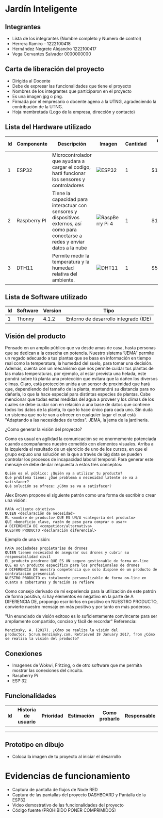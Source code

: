 # Jardín Inteligente

## Integrantes
- Lista de los integrantes (Nombre completo y Numero de control)
- Herrera Ramiro - 1222100418
- Hernández Negrete Alejandro 1222100417
- Vega Cervantes Salvador 0000000000

## Carta de liberación del proyecto
- Dirigida al Docente
- Debe de expresar las funcionalidades que tiene el proyecto
- Nombres de los integrantes que participaron en el proyecto
- Es una imagen jpg o png.
- Firmada por el empresario o docente ageno a la UTNG, agradeciendo la contribución de la UTNG.
- Hoja membretada (Logo de la empresa, dirección y contacto)

## Lista del Hardware utilizado
| Id | Componente | Descripción | Imagen | Cantidad | Costo total |
|----|------------|-------------|--------|----------|-------------|
| 1  | ESP32      | Microcontrolador que ayudara a cargar el codigo, hará funcionar los sensores y controladores | ![ESP32](https://cdn-reichelt.de/bilder/web/xxl_ws/A300/SBC-NODEMCU-ESP32-01.png) | 1 | $140.00 |
| 2  | Raspberry PI | Tiene la capacidad para interactuar con sensores y dispositivos externos, así como para conectarse a redes y enviar datos a la nube | ![RaspBerry Pi 4](https://agelectro904833371.files.wordpress.com/2019/10/board_02.png?w=1024) | 1 | $1,891.00 |
| 3  | DTH11      | Permite medir la temperatura y la humedad relativa del ambiente. | ![DHT11](https://www.mysensors.org/uploads/57c3ec0c4d04abe84cd93e0f/image/dht11.png) | 1 | $52.00 |


## Lista de Software utilizado
| Id | Software | Version | Tipo |
|----|----------|---------|------|
| 1  | Thonny   | 4.1.2   | Entorno de desarrollo integrado (IDE) |

## Visión del producto
Pensado en un amplio público que va desde amas de casa, hasta personas que se dedican a la cosecha en potencia.
Nuestro sistema “JEMA” permite un regado adecuado a tus plantas que se basa en información en tiempo real como la 
temperatura, la humedad del suelo, para tomar una decisión. Además, cuenta con un mecanismo que nos permite cuidar 
tus plantas de las malas temperaturas, por ejemplo, al estar prevista una helada, este pondrá sobre tú planta 
una protección que evitara que la dañen los diversos climas. Claro, está protección unida 
a un sensor de proximidad que hará que, dependiendo del tamaño de la planta, mantendrá su distancia para no dañarla, lo que
la hace especial para distintas especies de plantas.
Cabe mencionar que todas estas medidas del agua a proveer y los climas de los
cuales se debe cuidar son en relación a una base de datos que contiene todos 
los datos de la planta, lo que lo hace único para cada uno. Sin duda un sistema que 
no te van a ofrecer en cualquier lugar el cual está "Adaptando a las necesidades de todos".
JEMA, la jema de la jardinería.

¿Como generar la visión del proyecto?

Como es usual en agilidad la comunicación se ve enormemente potenciada cuando acompañamos nuestro cometido con elementos visuales. Arriba a la izquierda el resultado de un ejercicio de uno de los cursos, en que el grupo expuso una solución en la que a través de big data se pueden controlar los procesos de incapacidad laboral temporal.
Para generar este mensaje se debe de dar respuesta a estos tres conceptos:

    Quién es el público: ¿Quién va a utilizar tu producto?
    Qué problema tiene: ¿Qué problema o necesidad latente se va a satisfacer?
    Qué solución se ofrece: ¿Cómo se va a satisfacer?

Alex Brown propone el siguiente patrón como una forma de escribir o crear una visión: 

    PARA <cliente objetivo>
    QUIEN <declaración de necesidad>
    EL <nombre de producto> QUE ES UN/A <categoría del producto>
    QUE <beneficio clave, razón de peso para comprar o usar>
    A DIFERENCIA DE <competidor/alternativa>
    NUESTRO PRODUCTO <declaración diferencial>

Ejemplo de una visión:

    PARA sociedades propietarias de drones
    QUIEN tienen necesidad de asegurar sus drones y cubrir su responsabilidad civil
    EL producto prodrone QUE ES UN seguro gestionable de forma on-line
    QUE es un producto específico para los profesionales de drones
    A DIFERENCIA DE nuestra competencia que solo dispone de un producto de contratación presencial
    NUESTRO PRODUCTO es totalmente personalizable de forma on-line en cuanto a coberturas y duración se refiere

Como consejo derivado de mi experiencia para la utilización de este patrón de forma positiva, si hay elementos en negativo en la parte de A DIFERENCIA DE, propongo escribirlos en positivo en NUESTRO PRODUCTO, convierte nuestro mensaje en más positivo y por tanto en más poderoso.

"Un enunciado de visión exitoso
es lo suficientemente convincente
para ser ampliamente compartido,
conciso y fácil de recordar"
Referencia:

    Menzinsky, A. (2017). ¿Cómo se realiza la visión del producto?. Scrum.menzinsky.com. Retrieved 19 January 2017, from ¿Cómo se realiza la visión del producto?


## Conexiones
- Imagenes de Wokwi, Fritzing, o de otro software que me permita mostrar las conexiones del circuito.
- Raspberry Pi
- ESP 32

## Funcionalidades

| Id | Historia de usuario | Prioridad | Estimación | Como probarlo | Responsable |
|----|---------------------|-----------|------------|---------------|-------------|
|    |                     |           |            |               |             |
|    |                     |           |            |               |             |
|    |                     |           |            |               |             |

## Prototipo en dibujo
- Coloca la imagen de tu proyecto al iniciar el desarrollo

# Evidencias de funcionamiento
- Captura de pantalla de flujos de Node RED
- Captura de las pantallas del proyecto DASHBOARD y Pantalla de la ESP32
- Video demostrativo de las funcionalidades del proyecto
- Código fuente (PROHIBIDO PONER COMPRIMIDOS)
